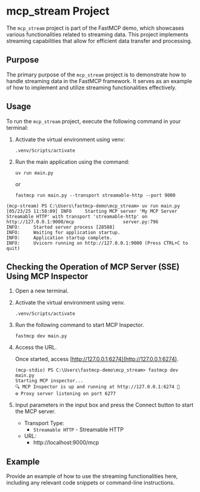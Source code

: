 # mcp_stream Project

The `mcp_stream` project is part of the FastMCP demo, which showcases various functionalities related to streaming data. This project implements streaming capabilities that allow for efficient data transfer and processing.

## Purpose

The primary purpose of the `mcp_stream` project is to demonstrate how to handle streaming data in the FastMCP framework. It serves as an example of how to implement and utilize streaming functionalities effectively.

## Usage

To run the `mcp_stream` project, execute the following command in your terminal:

1. Activate the virtual environment using venv:
   ```
   .venv/Scripts/activate
   ```
2. Run the main application using the command:
   ```
   uv run main.py
   ```
   or
   ```
   fastmcp run main.py --transport streamable-http --port 9000 
   ```

```
(mcp-stream) PS C:\Users\fastmcp-demo\mcp_stream> uv run main.py
[05/23/25 11:58:09] INFO     Starting MCP server 'My MCP Server Streamable HTTP' with transport 'streamable-http' on http://127.0.0.1:9000/mcp                  server.py:796
INFO:     Started server process [28588]
INFO:     Waiting for application startup.
INFO:     Application startup complete.
INFO:     Uvicorn running on http://127.0.0.1:9000 (Press CTRL+C to quit)
```

## Checking the Operation of MCP Server (SSE) Using MCP Inspector

1. Open a new terminal.
2. Activate the virtual environment using venv.
   ```
   .venv/Scripts/activate
   ```
3. Run the following command to start MCP Inspector.
   ```
   fastmcp dev main.py
   ```
4. Access the URL.

   Once started, access [http://127.0.0.1:6274](http://127.0.0.1:6274).
   ```
   (mcp-stdio) PS C:\Users\fastmcp-demo\mcp_stream> fastmcp dev main.py
   Starting MCP inspector...
   🔍 MCP Inspector is up and running at http://127.0.0.1:6274 🚀
   ⚙️ Proxy server listening on port 6277
   ```
5. Input parameters in the input box and press the Connect button to start the MCP server.

   - Transport Type:
      - `Streamable HTTP` - Streamable HTTP
   - URL:
      - http://localhost:9000/mcp


## Example

Provide an example of how to use the streaming functionalities here, including any relevant code snippets or command-line instructions.

